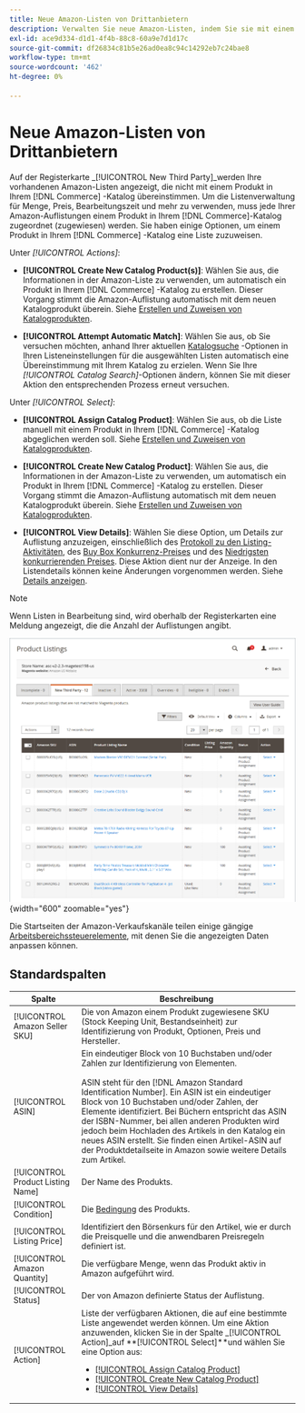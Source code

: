 ```yaml
---
title: Neue Amazon-Listen von Drittanbietern
description: Verwalten Sie neue Amazon-Listen, indem Sie sie mit einem Produkt in Ihrem Commerce-Katalog abgleichen.
exl-id: ace9d334-d1d1-4f4b-88c8-60a9e7d1d17c
source-git-commit: df26834c81b5e26ad0ea8c94c14292eb7c24bae8
workflow-type: tm+mt
source-wordcount: '462'
ht-degree: 0%

---
```


# Neue Amazon-Listen von Drittanbietern

Auf der Registerkarte _[!UICONTROL New Third Party]_werden Ihre vorhandenen Amazon-Listen angezeigt, die nicht mit einem Produkt in Ihrem [!DNL Commerce] -Katalog übereinstimmen. Um die Listenverwaltung für Menge, Preis, Bearbeitungszeit und mehr zu verwenden, muss jede Ihrer Amazon-Auflistungen einem Produkt in Ihrem [!DNL Commerce]-Katalog zugeordnet (zugewiesen) werden. Sie haben einige Optionen, um einem Produkt in Ihrem [!DNL Commerce] -Katalog eine Liste zuzuweisen.

Unter _[!UICONTROL Actions]_:

- **[!UICONTROL Create New Catalog Product(s)]**: Wählen Sie aus, die Informationen in der Amazon-Liste zu verwenden, um automatisch ein Produkt in Ihrem [!DNL Commerce] -Katalog zu erstellen. Dieser Vorgang stimmt die Amazon-Auflistung automatisch mit dem neuen Katalogprodukt überein. Siehe [Erstellen und Zuweisen von Katalogprodukten](./creating-assigning-catalog-products.md).

- **[!UICONTROL Attempt Automatic Match]**: Wählen Sie aus, ob Sie versuchen möchten, anhand Ihrer aktuellen [Katalogsuche](./catalog-search.md) -Optionen in Ihren Listeneinstellungen für die ausgewählten Listen automatisch eine Übereinstimmung mit Ihrem Katalog zu erzielen. Wenn Sie Ihre _[!UICONTROL Catalog Search]_-Optionen ändern, können Sie mit dieser Aktion den entsprechenden Prozess erneut versuchen.

Unter _[!UICONTROL Select]_:

- **[!UICONTROL Assign Catalog Product]**: Wählen Sie aus, ob die Liste manuell mit einem Produkt in Ihrem [!DNL Commerce] -Katalog abgeglichen werden soll. Siehe [Erstellen und Zuweisen von Katalogprodukten](./creating-assigning-catalog-products.md).

- **[!UICONTROL Create New Catalog Product]**: Wählen Sie aus, die Informationen in der Amazon-Liste zu verwenden, um automatisch ein Produkt in Ihrem [!DNL Commerce] -Katalog zu erstellen. Dieser Vorgang stimmt die Amazon-Auflistung automatisch mit dem neuen Katalogprodukt überein. Siehe [Erstellen und Zuweisen von Katalogprodukten](./creating-assigning-catalog-products.md).

- **[!UICONTROL View Details]**: Wählen Sie diese Option, um Details zur Auflistung anzuzeigen, einschließlich des [Protokoll zu den Listing-Aktivitäten](./product-listing-details.md#listing-activity-log), des [Buy Box Konkurrenz-Preises](./product-listing-details.md#buy-box-competitor-pricing) und des [Niedrigsten konkurrierenden Preises](./product-listing-details.md#lowest-competitor-pricing). Diese Aktion dient nur der Anzeige. In den Listendetails können keine Änderungen vorgenommen werden. Siehe [Details anzeigen](./product-listing-details.md).

>[!NOTE]
>
>Wenn Listen in Bearbeitung sind, wird oberhalb der Registerkarten eine Meldung angezeigt, die die Anzahl der Auflistungen angibt.

![Neue Drittanbieterlisten](assets/amazon-listings-new-third-party.png){width="600" zoomable="yes"}

Die Startseiten der Amazon-Verkaufskanäle teilen einige gängige [Arbeitsbereichssteuerelemente](./workspace-controls.md), mit denen Sie die angezeigten Daten anpassen können.

## Standardspalten

| Spalte | Beschreibung |
|---|---|
| [!UICONTROL Amazon Seller SKU] | Die von Amazon einem Produkt zugewiesene SKU (Stock Keeping Unit, Bestandseinheit) zur Identifizierung von Produkt, Optionen, Preis und Hersteller. |
| [!UICONTROL ASIN] | Ein eindeutiger Block von 10 Buchstaben und/oder Zahlen zur Identifizierung von Elementen.<br><br>ASIN steht für den [!DNL Amazon Standard Identification Number]. Ein ASIN ist ein eindeutiger Block von 10 Buchstaben und/oder Zahlen, der Elemente identifiziert. Bei Büchern entspricht das ASIN der ISBN-Nummer, bei allen anderen Produkten wird jedoch beim Hochladen des Artikels in den Katalog ein neues ASIN erstellt. Sie finden einen Artikel-ASIN auf der Produktdetailseite in Amazon sowie weitere Details zum Artikel. |
| [!UICONTROL Product Listing Name] | Der Name des Produkts. |
| [!UICONTROL Condition] | Die [Bedingung](./product-listing-condition.md) des Produkts. |
| [!UICONTROL Listing Price] | Identifiziert den Börsenkurs für den Artikel, wie er durch die Preisquelle und die anwendbaren Preisregeln definiert ist. |
| [!UICONTROL Amazon Quantity] | Die verfügbare Menge, wenn das Produkt aktiv in Amazon aufgeführt wird. |
| [!UICONTROL Status] | Der von Amazon definierte Status der Auflistung. |
| [!UICONTROL Action] | Liste der verfügbaren Aktionen, die auf eine bestimmte Liste angewendet werden können. Um eine Aktion anzuwenden, klicken Sie in der Spalte _[!UICONTROL Action]_auf **[!UICONTROL Select]**und wählen Sie eine Option aus:<ul><li>[[!UICONTROL Assign Catalog Product]](./creating-assigning-catalog-products.md)</li><li>[[!UICONTROL Create New Catalog Product]](./creating-assigning-catalog-products.md)</li><li>[[!UICONTROL View Details]](./product-listing-details.md)</li></ul> |
